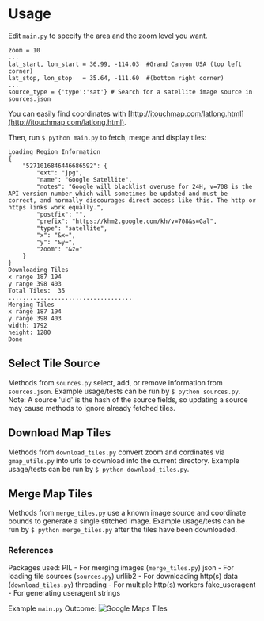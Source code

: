 # Usage

Edit `main.py` to specify the area and the zoom level you want.

    zoom = 10
    ...
    lat_start, lon_start = 36.99, -114.03  #Grand Canyon USA (top left corner)
    lat_stop, lon_stop   = 35.64, -111.60  #(bottom right corner)
    ...
    source_type = {'type':'sat'} # Search for a satellite image source in sources.json

You can easily find coordinates with [http://itouchmap.com/latlong.html](http://itouchmap.com/latlong.html).

Then, run `$ python main.py` to fetch, merge and display tiles:

    Loading Region Information
    {
        "5271016846446686592": {
            "ext": "jpg", 
            "name": "Google Satellite", 
            "notes": "Google will blacklist overuse for 24H, v=708 is the API version number which will sometimes be updated and must be correct, and normally discourages direct access like this. The http or https links work equally.", 
            "postfix": "", 
            "prefix": "https://khm2.google.com/kh/v=708&s=Gal", 
            "type": "satellite", 
            "x": "&x=", 
            "y": "&y=", 
            "zoom": "&z="
        }
    }
    Downloading Tiles
    x range 187 194
    y range 398 403
    Total Tiles:  35
    ...................................
    Merging Tiles
    x range 187 194
    y range 398 403
    width: 1792
    height: 1280
    Done


## Select Tile Source

Methods from `sources.py` select, add, or remove information from `sources.json`.
Example usage/tests can be run by `$ python sources.py`.
Note: A source 'uid' is the hash of the source fields, so updating a source may cause methods to ignore already fetched tiles.


## Download Map Tiles

Methods from `download_tiles.py` convert zoom and cordinates via `gmap_utils.py` into urls to download into the current directory.
Example usage/tests can be run by `$ python download_tiles.py`.


## Merge Map Tiles
Methods from `merge_tiles.py` use a known image source and coordinate bounds to generate a single stitched image.
Example usage/tests can be run by `$ python merge_tiles.py` after the tiles have been downloaded.


### References

Packages used:
    PIL - For merging images (`merge_tiles.py`)
    json - For loading tile sources (`sources.py`)
    urllib2 - For downloading http(s) data (`download_tiles.py`)
    threading - For multiple http(s) workers
    fake_useragent - For generating useragent strings

Example `main.py` Outcome:
    ![Google Maps Tiles](https://raw.github.com/br382/gmap_tiles/master/gmap.png)
